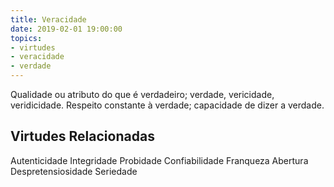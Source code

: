 ```yaml
---
title: Veracidade
date: 2019-02-01 19:00:00
topics: 
- virtudes
- veracidade
- verdade
---
```


Qualidade ou atributo do que é verdadeiro; verdade, vericidade, veridicidade.
Respeito constante à verdade; capacidade de dizer a verdade.

## Virtudes Relacionadas
Autenticidade
Integridade
Probidade
Confiabilidade
Franqueza
Abertura
Despretensiosidade
Seriedade

